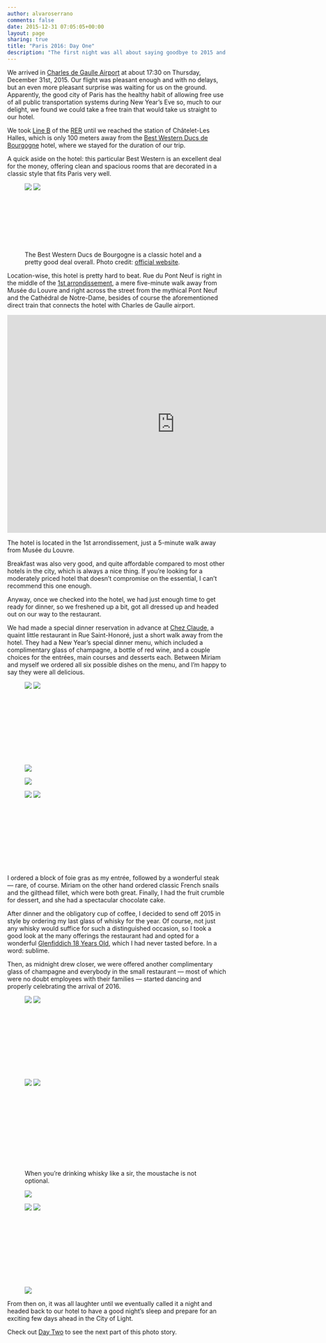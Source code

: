 ```yaml
---
author: alvaroserrano
comments: false
date: 2015-12-31 07:05:05+00:00
layout: page
sharing: true
title: "Paris 2016: Day One"
description: "The first night was all about saying goodbye to 2015 and hello to 2016 in good spirits. And we did it well."
---
```


We arrived in [Charles de Gaulle Airport](https://en.wikipedia.org/wiki/Charles_de_Gaulle_Airport) at about 17:30 on Thursday, December 31st, 2015. Our flight was pleasant enough and with no delays, but an even more pleasant surprise was waiting for us on the ground. Apparently, the good city of Paris has the healthy habit of allowing free use of all public transportation systems during New Year’s Eve so, much to our delight, we found we could take a free train that would take us straight to our hotel.

We took [Line B](http://parisbytrain.com/charles-de-gaulle-airport-cdg-to-paris-by-train/) of the [RER](http://parisbytrain.com/wp-content/uploads/2008/05/rer.pdf) until we reached the station of Châtelet-Les Halles, which is only 100 meters away from the [Best Western Ducs de Bourgogne](http://www.bestwestern-bourgogne.com) hotel, where we stayed for the duration of our trip.

A quick aside on the hotel: this particular Best Western is an excellent deal for the money, offering clean and spacious rooms that are decorated in a classic style that fits Paris very well.

<section class="photoset">
	<figure class="sidebyside">
		<div class="stretchy-wrapper" style="padding-bottom: 28.8%">
			<img src="https://farm2.staticflickr.com/1660/24475755710_474cb3ee50_o.jpg"/>
			<img  src= "https://farm2.staticflickr.com/1565/24745054746_9b95f44d57_o.jpg"/>
		</div>
		<p class="caption-in-set">The Best Western Ducs de Bourgogne is a classic hotel and a pretty good deal overall. Photo credit: <a href="http://www.bestwestern-bourgogne.com">official website</a>.</p>
	</figure>
</section>

Location-wise, this hotel is pretty hard to beat. Rue du Pont Neuf is right in the middle of the [1st arrondissement](https://en.wikipedia.org/wiki/1st_arrondissement_of_Paris), a mere five-minute walk away from Musée du Louvre and right across the street from the mythical Pont Neuf and the Cathédral de Notre-Dame, besides of course the aforementioned direct train that connects the hotel with Charles de Gaulle airport.

<center><iframe class="google-maps" src="https://www.google.com/maps/embed?pb=!1m18!1m12!1m3!1d10499.552246581232!2d2.3440813000000054!3d48.8603449!2m3!1f0!2f0!3f0!3m2!1i1024!2i768!4f13.1!3m3!1m2!1s0x0%3A0x1e03670c6fac7876!2sBest+Western+Ducs+de+Bourgogne!5e0!3m2!1ses!2ses!4v1454415100416" width="768" height="500" frameborder="0" style="border:0" allowfullscreen></iframe></center>

<p class="caption">The hotel is located in the 1st arrondissement, just a 5-minute walk away from Musée du Louvre.</p>

Breakfast was also very good, and quite affordable compared to most other hotels in the city, which is always a nice thing. If you’re looking for a moderately priced hotel that doesn’t compromise on the essential, I can’t recommend this one enough.

Anyway, once we checked into the hotel, we had just enough time to get ready for dinner, so we freshened up a bit, got all dressed up and headed out on our way to the restaurant.

We had made a special dinner reservation in advance at [Chez Claude](http://www.restaurant-chezclaude.fr/en/), a quaint little restaurant in Rue Saint-Honoré, just a short walk away from the hotel. They had a New Year’s special dinner menu, which included a complimentary glass of champagne, a bottle of red wine, and a couple choices for the entrées, main courses and desserts each. Between Miriam and myself we ordered all six possible dishes on the menu, and I’m happy to say they were all delicious.

<section class="photoset">
	<figure class="sidebyside">
		<div class="stretchy-wrapper" style="padding-bottom:37.1%">
			<img src="https://farm2.staticflickr.com/1682/24144141064_ff991d4da6_o.jpg"/>
			<img src= "https://farm2.staticflickr.com/1686/24772287475_c579219ba7_o.jpg"/>
		</div>
	</figure>
	<figure class="full-width">
		<img src="https://farm2.staticflickr.com/1510/24746062546_e916dfe8e9_o.jpg"/>
	</figure>
	<figure class="full-width">
		<img src="https://farm2.staticflickr.com/1707/24163235993_d94e8abbf3_o.jpg"/>
	</figure>
	<figure class="sidebyside">
		<div class="stretchy-wrapper" style="padding-bottom:37.1%">
			<img src="https://farm2.staticflickr.com/1647/24476757350_52b3ba21e0_o.jpg"/>
			<img src= "https://farm2.staticflickr.com/1551/24654481272_f5cea10c33_o.jpg"/>
		</div>
	</figure>
</section>

I ordered a block of foie gras as my entrée, followed by a wonderful steak — rare, of course. Miriam on the other hand ordered classic French snails and the gilthead fillet, which were both great. Finally, I had the fruit crumble for dessert, and she had a spectacular chocolate cake.

After dinner and the obligatory cup of coffee, I decided to send off 2015 in style by ordering my last glass of whisky for the year. Of course, not just any whisky would suffice for such a distinguished occasion, so I took a good look at the many offerings the restaurant had and opted for a wonderful [Glenfiddich 18 Years Old](http://www.glenfiddich.com/collection/core-range/18-year-old/), which I had never tasted before. In a word: sublime.

Then, as midnight drew closer, we were offered another complimentary glass of champagne and everybody in the small restaurant — most of which were no doubt employees with their families — started dancing and properly celebrating the arrival of 2016.

<section class="photoset">
	<figure class="sidebyside">
		<div class="stretchy-wrapper" style="padding-bottom:37.09%">
		<img src="https://farm2.staticflickr.com/1482/24654481242_c9fb2c1da3_o.jpg"/>
		<img src= "https://farm2.staticflickr.com/1464/24678785261_894521f20d_o.jpg"/>
	</div>
	</figure>
	<figure class="sidebyside">
		<div class="stretchy-wrapper" style="padding-bottom:41.38%">
			<img src="https://farm2.staticflickr.com/1660/24476757200_c532129b24_o.jpg"/>
			<img src= "https://farm2.staticflickr.com/1612/24790095515_f3d6c05f8a_o.jpg"/>
		</div>
		<p class="caption-in-set">When you’re drinking whisky like a sir, the moustache is not optional.</p>
	</figure>
	<figure class="full-width">
		<img src="https://farm2.staticflickr.com/1574/24476757320_2fb4fb9b1c_o.jpg"/>
	</figure>
	<figure class="sidebyside">
		<div class="stretchy-wrapper" style="padding-bottom:37.09%">
			<img src="https://farm2.staticflickr.com/1657/24145434533_b501bec9a5_o.jpg"/>
			<img src= "https://farm2.staticflickr.com/1703/24145452693_4cb29a3e9b_o.jpg"/>
		</div>
	</figure>
	<figure class="full-width">
		<img src="https://farm2.staticflickr.com/1672/24145434633_20cd4e239d_o.jpg"/>
	</figure>
</section>

From then on, it was all laughter until we eventually called it a night and headed back to our hotel to have a good night’s sleep and prepare for an exciting few days ahead in the City of Light. 

Check out [Day Two](/photostories/paris_2016/day_2) to see the next part of this photo story.